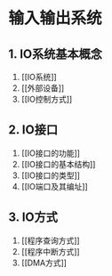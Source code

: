# 输入输出系统

## 1. IO系统基本概念

1. [[IO系统]]
2. [[外部设备]]
3. [[IO控制方式]]

## 2. IO接口

1. [[IO接口的功能]]
2. [[IO接口的基本结构]]
3. [[IO接口的类型]]
4. [[IO端口及其编址]]

## 3. IO方式

1. [[程序查询方式]]
2. [[程序中断方式]]
3. [[DMA方式]]
